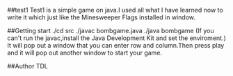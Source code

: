 ##test1
Test1 is a simple game on java.I used all what I have learned now to write it which just like the Minesweeper Flags installed 
in window.

##Getting start
    ./cd src
    ./javac bombgame.java
    ./java bombgame
(If you can't run the javac,install the Java Development Kit and set the enviroment.)
It will pop out a window that you can enter row and  column.Then press play and it will pop out another window to start your game.

##Author
TDL


